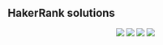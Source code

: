 ## HakerRank solutions  
<p align="center">
  <img src="https://img.shields.io/github/commit-activity/w/bartoszclapinski/ChallengesSolutions?color=green&style=for-the-badge">
  <img src="https://img.shields.io/badge/Problems%20Solved-18-blueviolet?style=for-the-badge">
  <img src="https://img.shields.io/github/languages/top/bartoszclapinski/ChallengesSolutions?style=for-the-badge">
  <img src="https://img.shields.io/github/languages/count/bartoszclapinski/ChallengesSolutions?color=orange&style=for-the-badge">
</p>
